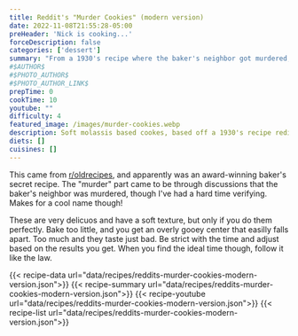```yaml
---
title: Reddit's "Murder Cookies" (modern version)
date: 2022-11-08T21:55:28-05:00
preHeader: 'Nick is cooking...'
forceDescription: false
categories: ['dessert']
summary: "From a 1930's recipe where the baker's neighbor got murdered, now repopularized on reddit under a name you can't forget! This recipe is updated with more common ingredients."
#$AUTHOR$
#$PHOTO_AUTHOR$
#$PHOTO_AUTHOR_LINK$
prepTime: 0
cookTime: 10
youtube: ""
difficulty: 4
featured_image: /images/murder-cookies.webp
description: Soft molassis based cookes, based off a 1930's recipe rediscovered on reddit.
diets: []
cuisines: []
---
```


This came from [r/oldrecipes](https://reddit.com/r/oldrecipes), and apparently was an award-winning
baker's secret recipe. The "murder" part came to be through discussions that the baker's neighbor was murdered, though
I've had a hard time verifying. Makes for a cool name though!

These are very delicuos and have a soft texture, but only if you do them perfectly. Bake too little, and you get an
overly gooey center that easilly falls apart. Too much and they taste just bad. Be strict with the time and adjust
based on the results you get. When you find the ideal time though, follow it like the law.

{{< recipe-data url="data/recipes/reddits-murder-cookies-modern-version.json">}}
{{< recipe-summary url="data/recipes/reddits-murder-cookies-modern-version.json">}}
{{< recipe-youtube url="data/recipes/reddits-murder-cookies-modern-version.json">}}
{{< recipe-list url="data/recipes/reddits-murder-cookies-modern-version.json">}}

